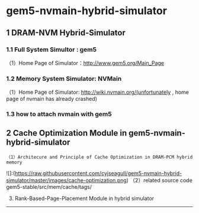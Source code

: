 # gem5-nvmain-hybrid-simulator
1 DRAM-NVM Hybrid-Simulator
-----------------------------
### 1.1 Full System Simultor : gem5
（1）Home Page of Simulator：http://www.gem5.org/Main_Page

### 1.2 Memory System Simulator: NVMain
（1）Home Page of Simulator: http://wiki.nvmain.org/(unfortunately , home page of nvmain has already crashed)

### 1.3 how to attach nvmain with gem5

2 Cache Optimization Module in gem5-nvmain-hybrid-simulator
--------------------------------
    （1）Architecure and Principle of Cache Optimization in DRAM-PCM hybrid memory 
![]:(https://raw.githubusercontent.com/cyjseagull/gem5-nvmain-hybrid-simulator/master/images/cache-optimization.png)
    （2）related source code
        gem5-stable/src/mem/cache/tags/
  
3. Rank-Based-Page-Placement Module in hybrid simulator
--------------------------------



